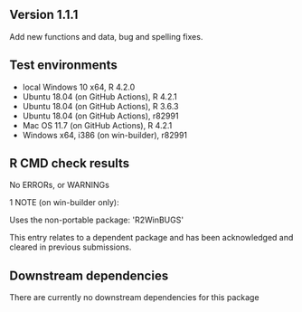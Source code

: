 ## Version 1.1.1
Add new functions and data, bug and spelling fixes.

## Test environments
* local Windows 10 x64, R 4.2.0
* Ubuntu 18.04 (on GitHub Actions), R 4.2.1
* Ubuntu 18.04 (on GitHub Actions), R 3.6.3
* Ubuntu 18.04 (on GitHub Actions), r82991
* Mac OS 11.7 (on GitHub Actions), R 4.2.1
* Windows x64, i386 (on win-builder), r82991

## R CMD check results
No ERRORs, or WARNINGs

1 NOTE (on win-builder only):

Uses the non-portable package: 'R2WinBUGS'

This entry relates to a dependent package and has been acknowledged and cleared in previous submissions.

## Downstream dependencies
There are currently no downstream dependencies for this package